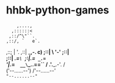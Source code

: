 # hhbk-python-games

        ,....,
      ,::::::<
     ,::/^\"``.
    ,::/, `   e`.
   ,::; |        '.
   ,::|  \___,-.  c)
   ;::|     \   '-'
   ;::|      \
   ;::|   _.=`\
   `;:|.=` _.=`\
     '|_.=`   __\
     `\_..==`` /
      .'.___.-'.
     /          \
    ('--......--')
    /'--......--'\
    `"--......--"` 
